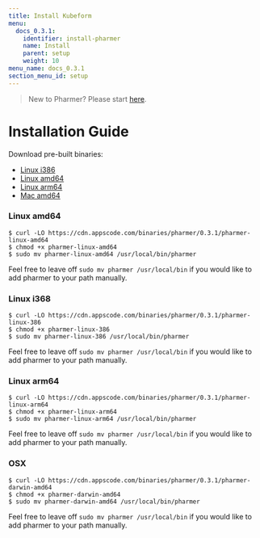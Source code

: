 ```yaml
---
title: Install Kubeform
menu:
  docs_0.3.1:
    identifier: install-pharmer
    name: Install
    parent: setup
    weight: 10
menu_name: docs_0.3.1
section_menu_id: setup
---
```


> New to Pharmer? Please start [here](/docs/concepts/).

# Installation Guide

Download pre-built binaries:

- [Linux i386](https://cdn.appscode.com/binaries/pharmer/0.3.1/pharmer-linux-386)
- [Linux amd64](https://cdn.appscode.com/binaries/pharmer/0.3.1/pharmer-linux-amd64)
- [Linux arm64](https://cdn.appscode.com/binaries/pharmer/0.3.1/pharmer-linux-arm64)
- [Mac amd64](https://cdn.appscode.com/binaries/pharmer/0.3.1/pharmer-darwin-amd64)


### Linux amd64

```console
$ curl -LO https://cdn.appscode.com/binaries/pharmer/0.3.1/pharmer-linux-amd64
$ chmod +x pharmer-linux-amd64
$ sudo mv pharmer-linux-amd64 /usr/local/bin/pharmer
```

Feel free to leave off `sudo mv pharmer /usr/local/bin` if you would like to add pharmer to your path manually.

### Linux i368

```console
$ curl -LO https://cdn.appscode.com/binaries/pharmer/0.3.1/pharmer-linux-386
$ chmod +x pharmer-linux-386
$ sudo mv pharmer-linux-386 /usr/local/bin/pharmer
```
Feel free to leave off `sudo mv pharmer /usr/local/bin` if you would like to add pharmer to your path manually.

### Linux arm64

```console
$ curl -LO https://cdn.appscode.com/binaries/pharmer/0.3.1/pharmer-linux-arm64
$ chmod +x pharmer-linux-arm64
$ sudo mv pharmer-linux-arm64 /usr/local/bin/pharmer
```
Feel free to leave off `sudo mv pharmer /usr/local/bin` if you would like to add pharmer to your path manually.

### OSX

```console
$ curl -LO https://cdn.appscode.com/binaries/pharmer/0.3.1/pharmer-darwin-amd64
$ chmod +x pharmer-darwin-amd64
$ sudo mv pharmer-darwin-amd64 /usr/local/bin/pharmer
```

Feel free to leave off `sudo mv pharmer /usr/local/bin` if you would like to add pharmer to your path manually.
